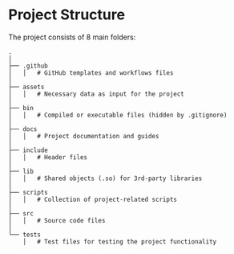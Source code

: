 # Project Structure
The project consists of 8 main folders:

    .
    │
    ├── .github
    │   │   # GitHub templates and workflows files
    │
    ├── assets
    │   │   # Necessary data as input for the project
    │
    ├── bin
    │   │   # Compiled or executable files (hidden by .gitignore)
    │
    ├── docs
    │   │   # Project documentation and guides
    │
    ├── include
    │   │   # Header files
    │
    ├── lib
    │   │   # Shared objects (.so) for 3rd-party libraries
    │
    ├── scripts
    │   │   # Collection of project-related scripts
    │
    ├── src
    │   │   # Source code files
    │
    └── tests
        │   # Test files for testing the project functionality
